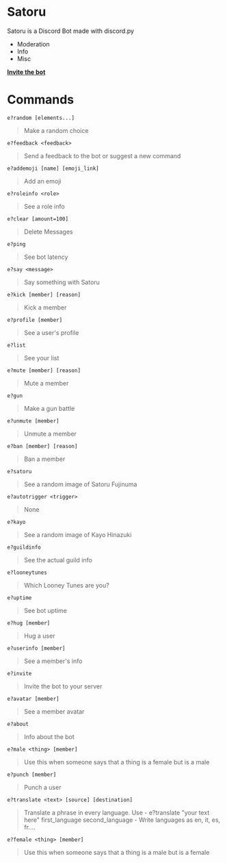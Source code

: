 # Satoru
Satoru is a Discord Bot made with discord.py
- Moderation
- Info 
- Misc

**[Invite the bot](https://discordapp.com/api/oauth2/authorize?client_id=635044836830871562&permissions=321606&scope=bot)**

# Commands

`e?random [elements...]`

> Make a random choice 

`e?feedback <feedback>`

> Send a feedback to the bot or suggest a new command 

`e?addemoji [name] [emoji_link]`

> Add an emoji 

`e?roleinfo <role>`

> See a role info 

`e?clear [amount=100]`

> Delete Messages 

`e?ping `

> See bot latency 

`e?say <message>`

> Say something with Satoru 

`e?kick [member] [reason]`

> Kick a member 

`e?profile [member]`

> See a user's profile 

`e?list `

> See your list 

`e?mute [member] [reason]`

> Mute a member 

`e?gun `

> Make a gun battle 

`e?unmute [member]`

> Unmute a member 

`e?ban [member] [reason]`

> Ban a member 

`e?satoru `

> See a random image of Satoru Fujinuma 

`e?autotrigger <trigger>`

> None 

`e?kayo `

> See a random image of Kayo Hinazuki 

`e?guildinfo `

> See the actual guild info 

`e?looneytunes `

> Which Looney Tunes are you? 

`e?uptime `

> See bot uptime 

`e?hug [member]`

> Hug a user 

`e?userinfo [member]`

> See a member's info 

`e?invite `

> Invite the bot to your server 

`e?avatar [member]`

> See a member avatar 

`e?about `

> Info about the bot 

`e?male <thing> [member]`

> Use this when someone says that a thing is a female but is a male 

`e?punch [member]`

> Punch a user 

`e?translate <text> [source] [destination]`

> Translate a phrase in every language. Use - e?translate "your text here" first_language second_language - Write languages as en, it, es, fr.... 

`e?female <thing> [member]`

> Use this when someone says that a thing is a male but is a female 

